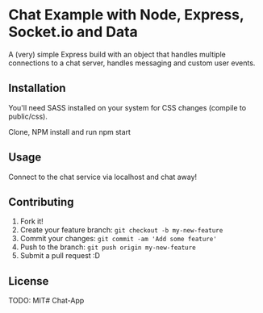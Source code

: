 # Chat Example with Node, Express, Socket.io and Data

A (very) simple Express build with an object that handles multiple connections to a chat server, handles messaging and custom user events.

## Installation

You'll need SASS installed on your system for CSS changes (compile to public/css). 

Clone, NPM install and run npm start

## Usage

Connect to the chat service via localhost and chat away!

## Contributing

1. Fork it!
2. Create your feature branch: `git checkout -b my-new-feature`
3. Commit your changes: `git commit -am 'Add some feature'`
4. Push to the branch: `git push origin my-new-feature`
5. Submit a pull request :D

## License

TODO: MIT#   C h a t - A p p  
 